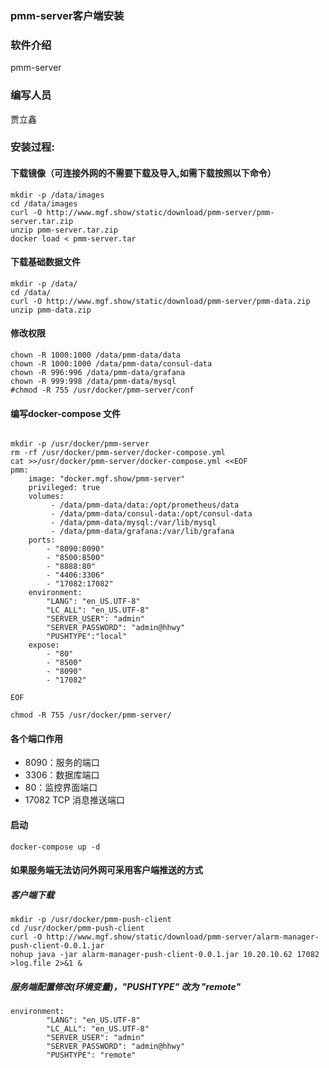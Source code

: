 ### pmm-server客户端安装

### 软件介绍

pmm-server

### 编写人员 

贾立鑫

### 安装过程:

#### 下载镜像（可连接外网的不需要下载及导入,如需下载按照以下命令）
```
mkdir -p /data/images
cd /data/images
curl -O http://www.mgf.show/static/download/pmm-server/pmm-server.tar.zip 
unzip pmm-server.tar.zip 
docker load < pmm-server.tar
```

#### 下载基础数据文件

```
mkdir -p /data/
cd /data/
curl -O http://www.mgf.show/static/download/pmm-server/pmm-data.zip
unzip pmm-data.zip
```

#### 修改权限
```
chown -R 1000:1000 /data/pmm-data/data
chown -R 1000:1000 /data/pmm-data/consul-data
chown -R 996:996 /data/pmm-data/grafana
chown -R 999:998 /data/pmm-data/mysql
#chmod -R 755 /usr/docker/pmm-server/conf 
```

#### 编写docker-compose 文件

```

mkdir -p /usr/docker/pmm-server
rm -rf /usr/docker/pmm-server/docker-compose.yml
cat >>/usr/docker/pmm-server/docker-compose.yml <<EOF
pmm:
    image: "docker.mgf.show/pmm-server"
    privileged: true
    volumes:
         - /data/pmm-data/data:/opt/prometheus/data
         - /data/pmm-data/consul-data:/opt/consul-data
         - /data/pmm-data/mysql:/var/lib/mysql
         - /data/pmm-data/grafana:/var/lib/grafana
    ports:
        - "8090:8090"
        - "8500:8500"
        - "8888:80"
        - "4406:3306"
        - "17082:17082"
    environment:
        "LANG": "en_US.UTF-8"
        "LC_ALL": "en_US.UTF-8"
        "SERVER_USER": "admin"
        "SERVER_PASSWORD": "admin@hhwy"
        "PUSHTYPE":"local"
    expose:
        - "80"
        - "8500"
        - "8090"
        - "17082"

EOF

chmod -R 755 /usr/docker/pmm-server/
```

#### 各个端口作用

* 8090：服务的端口
* 3306：数据库端口
* 80：监控界面端口
* 17082 TCP 消息推送端口



#### 启动

```
docker-compose up -d
```

#### 如果服务端无法访问外网可采用客户端推送的方式

##### 客户端下载
```
mkdir -p /usr/docker/pmm-push-client
cd /usr/docker/pmm-push-client
curl -O http://www.mgf.show/static/download/pmm-server/alarm-manager-push-client-0.0.1.jar
nohup java -jar alarm-manager-push-client-0.0.1.jar 10.20.10.62 17082 >log.file 2>&1 &

```

##### 服务端配置修改(环境变量)，"PUSHTYPE" 改为 "remote"

```
environment:
        "LANG": "en_US.UTF-8"
        "LC_ALL": "en_US.UTF-8"
        "SERVER_USER": "admin"
        "SERVER_PASSWORD": "admin@hhwy"
        "PUSHTYPE": "remote"
```

